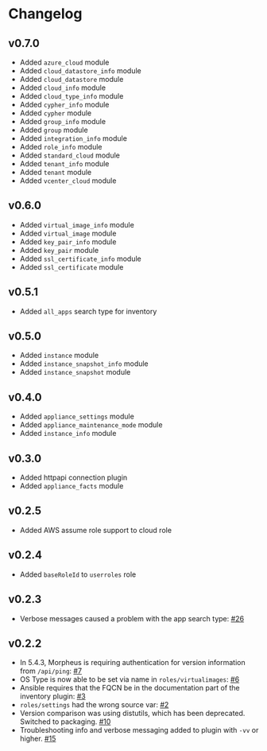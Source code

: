 # Changelog

## v0.7.0
- Added `azure_cloud` module
- Added `cloud_datastore_info` module
- Added `cloud_datastore` module
- Added `cloud_info` module
- Added `cloud_type_info` module
- Added `cypher_info` module
- Added `cypher` module
- Added `group_info` module
- Added `group` module
- Added `integration_info` module
- Added `role_info` module
- Added `standard_cloud` module
- Added `tenant_info` module
- Added `tenant` module
- Added `vcenter_cloud` module

## v0.6.0
- Added `virtual_image_info` module
- Added `virtual_image` module
- Added `key_pair_info` module
- Added `key_pair` module
- Added `ssl_certificate_info` module
- Added `ssl_certificate` module

## v0.5.1
- Added `all_apps` search type for inventory

## v0.5.0
- Added `instance` module
- Added `instance_snapshot_info` module
- Added `instance_snapshot` module

## v0.4.0
- Added `appliance_settings` module
- Added `appliance_maintenance_mode` module
- Added `instance_info` module

## v0.3.0
- Added httpapi connection plugin
- Added `appliance_facts` module

## v0.2.5
- Added AWS assume role support to cloud role

## v0.2.4
- Added `baseRoleId` to `userroles` role

## v0.2.3
- Verbose messages caused a problem with the app search type: [#26](https://github.com/gomorpheus/ansible-collection-morpheus-core/issues/26)

## v0.2.2

- In 5.4.3, Morpheus is requiring authentication for version information from `/api/ping`: [#7](https://github.com/gomorpheus/ansible-collection-morpheus-core/issues/7)
- OS Type is now able to be set via name in `roles/virtualimages`: [#6](https://github.com/gomorpheus/ansible-collection-morpheus-core/issues/6)
- Ansible requires that the FQCN be in the documentation part of the inventory plugin: [#3](https://github.com/gomorpheus/ansible-collection-morpheus-core/issues/3)
- `roles/settings` had the wrong source var: [#2](https://github.com/gomorpheus/ansible-collection-morpheus-core/issues/2)
- Version comparison was using distutils, which has been deprecated.  Switched to packaging. [#10](https://github.com/gomorpheus/ansible-collection-morpheus-core/issues/10)
- Troubleshooting info and verbose messaging added to plugin with `-vv` or higher. [#15](https://github.com/gomorpheus/ansible-collection-morpheus-core/issues/15)
